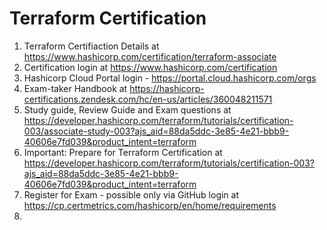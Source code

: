 # Terraform Certification

1. Terraform Certifiaction Details at https://www.hashicorp.com/certification/terraform-associate
2. Certification login at https://www.hashicorp.com/certification
3. Hashicorp Cloud Portal login - https://portal.cloud.hashicorp.com/orgs
4. Exam-taker Handbook at https://hashicorp-certifications.zendesk.com/hc/en-us/articles/360048211571
5. Study guide, Review Guide and Exam questions at https://developer.hashicorp.com/terraform/tutorials/certification-003/associate-study-003?ajs_aid=88da5ddc-3e85-4e21-bbb9-40606e7fd039&product_intent=terraform
6. Important: Prepare for Terraform Certification at https://developer.hashicorp.com/terraform/tutorials/certification-003?ajs_aid=88da5ddc-3e85-4e21-bbb9-40606e7fd039&product_intent=terraform
7. Register for Exam - possible only via GitHub login at https://cp.certmetrics.com/hashicorp/en/home/requirements
8. 
